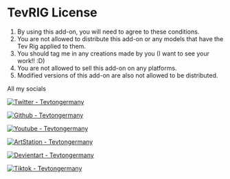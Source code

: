 # TevRIG License
1. By using this add-on, you will need to agree to these conditions.
2. You are not allowed to distribute this add-on or any models that have the Tev Rig applied to them.
3. You should tag me in any creations made by you (I want to see your work!! :D)
4. You are not allowed to sell this add-on on any platforms.
5. Modified versions of this add-on are also not allowed to be distributed.

All my socials  

[![Twitter - Tevtongermany](https://img.shields.io/badge/Twitter-Tevtongermany-2ea44f?style=for-the-badge&logo=X&logoColor=Blue)](https://x.com/Tevtongermany)

[![Github - Tevtongermany](https://img.shields.io/badge/Github-Tevtongermany-2ea44f?style=for-the-badge&logo=Github&logoColor=Blue)](https://github.com/Tevtongermany)

[![Youtube - Tevtongermany](https://img.shields.io/badge/Youtube-Tevtongermany-2ea44f?style=for-the-badge&logo=Youtube&logoColor=Blue)](https://www.youtube.com/channel/UCpYNrf06MgOI5yO9gdNjbSw)

[![ArtStation - Tevtongermany](https://img.shields.io/badge/ArtStation-Tevtongermany-2ea44f?style=for-the-badge&logo=Artstation&logoColor=Blue)](https://www.artstation.com/tevtongermany)

[![Devientart - Tevtongermany](https://img.shields.io/badge/Devientart-Tevtongermany-2ea44f?style=for-the-badge&logo=deviantart&logoColor=Blue)](https://www.deviantart.com/tevtongermany)

[![Tiktok - Tevtongermany](https://img.shields.io/badge/Tiktok-Tevtongermany-2ea44f?style=for-the-badge&logo=Tiktok&logoColor=Blue)](https://www.tiktok.com/@tevtongermany)